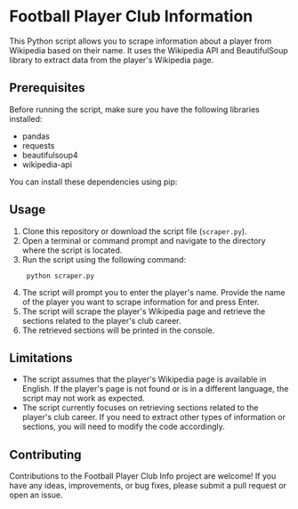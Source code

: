 # Football Player Club Information

This Python script allows you to scrape information about a player from Wikipedia based on their name. It uses the Wikipedia API and BeautifulSoup library to extract data from the player's Wikipedia page.

## Prerequisites

Before running the script, make sure you have the following libraries installed:
- pandas
- requests
- beautifulsoup4
- wikipedia-api

You can install these dependencies using pip:


## Usage

1. Clone this repository or download the script file (`scraper.py`).
2. Open a terminal or command prompt and navigate to the directory where the script is located.
3. Run the script using the following command:
      ```    
       python scraper.py
      ```
4. The script will prompt you to enter the player's name. Provide the name of the player you want to scrape information for and press Enter.
5. The script will scrape the player's Wikipedia page and retrieve the sections related to the player's club career.
6. The retrieved sections will be printed in the console.


## Limitations
- The script assumes that the player's Wikipedia page is available in English. If the player's page is not found or is in a different language, the script may not work as expected.
- The script currently focuses on retrieving sections related to the player's club career. If you need to extract other types of information or sections, you will need to modify the code accordingly.

## Contributing
Contributions to the Football Player Club Info project are welcome! If you have any ideas, improvements, or bug fixes, please submit a pull request or open an issue.




